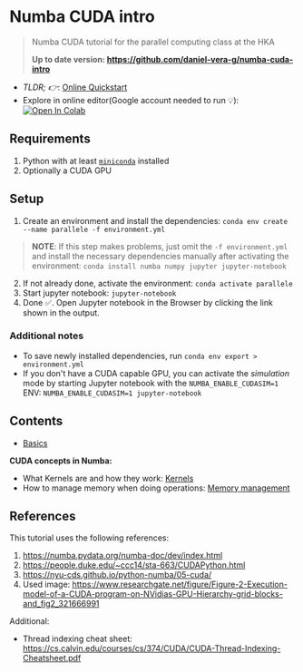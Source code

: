 # Numba CUDA intro

> Numba CUDA tutorial for the parallel computing class at the HKA
>
> **Up to date version: https://github.com/daniel-vera-g/numba-cuda-intro**

- _TLDR; 👉_: [Online Quickstart](https://github.com/daniel-vera-g/numba-cuda-intro/blob/master/numba_cuda_tutorial.ipynb)
- Explore in online editor(Google account needed to run 💡): [![Open In Colab](https://colab.research.google.com/assets/colab-badge.svg)](https://colab.research.google.com/github/daniel-vera-g/numba-cuda-intro)

## Requirements

1. Python with at least [`miniconda`](https://docs.conda.io/en/latest/miniconda.html) installed
2. Optionally a CUDA GPU

## Setup

1. Create an environment and install the dependencies: `conda env create --name parallele -f environment.yml`

> **NOTE**: If this step makes problems, just omit the `-f environment.yml` and install the necessary dependencies manually after activating the environment: `conda install numba numpy jupyter jupyter-notebook`

2. If not already done, activate the environment: `conda activate parallele`
3. Start jupyter notebook: `jupyter-notebook`
4. Done ✅. Open Jupyter notebook in the Browser by clicking the link shown in the output.

### Additional notes

- To save newly installed dependencies, run `conda env export > environment.yml`
- If you don't have a CUDA capable GPU, you can activate the _simulation_ mode by starting Jupyter notebook with the `NUMBA_ENABLE_CUDASIM=1` ENV: `NUMBA_ENABLE_CUDASIM=1 jupyter-notebook`

## Contents

- [Basics](./numba_cuda_tutorial.ipynb)

**CUDA concepts in Numba:**

- What Kernels are and how they work: [Kernels](kernels.ipynb)
- How to manage memory when doing operations: [Memory management](memory-management.ipynb)

## References

This tutorial uses the following references:

1. https://numba.pydata.org/numba-doc/dev/index.html
2. https://people.duke.edu/~ccc14/sta-663/CUDAPython.html
3. https://nyu-cds.github.io/python-numba/05-cuda/
4. Used image: https://www.researchgate.net/figure/Figure-2-Execution-model-of-a-CUDA-program-on-NVidias-GPU-Hierarchy-grid-blocks-and_fig2_321666991

Additional:

- Thread indexing cheat sheet: https://cs.calvin.edu/courses/cs/374/CUDA/CUDA-Thread-Indexing-Cheatsheet.pdf
